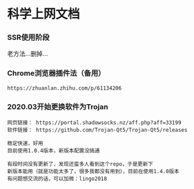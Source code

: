 # 科学上网文档
### SSR使用阶段
老方法...删掉...

### Chrome浏览器插件法（备用）
	https://zhuanlan.zhihu.com/p/61134206

### 2020.03开始更换软件为Trojan
	网页链接： https://portal.shadowsocks.nz/aff.php?aff=33199
	软件链接： https://github.com/Trojan-Qt5/Trojan-Qt5/releases
	
	稳定快速，好用
	目前使用1.0.4版本，新版本配置没搞通
	
	有段时间没有更新了，发现还蛮多人看到这个repo，于是更新下
	新版本能用（就是功能太多了，很多我都没有用到），目前在使用1.4.0版本
	有问题想交流的话，可以加微：lingo2018